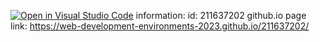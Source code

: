 [![Open in Visual Studio Code](https://classroom.github.com/assets/open-in-vscode-c66648af7eb3fe8bc4f294546bfd86ef473780cde1dea487d3c4ff354943c9ae.svg)](https://classroom.github.com/online_ide?assignment_repo_id=10614814&assignment_repo_type=AssignmentRepo)
information: 
id: 211637202
github.io page link: https://web-development-environments-2023.github.io/211637202/